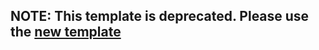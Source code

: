 ## NOTE: This template is deprecated. Please use the [new template](https://github.com/cognitedata/transformations-action-template)
